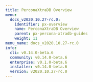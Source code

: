 ```yaml
---
title: PerconaXtraDB Overview
menu:
  docs_v2020.10.27-rc.0:
    identifier: px-overview
    name: PerconaXtraDB Overview
    parent: px-percona-xtradb-guides
    weight: 11
menu_name: docs_v2020.10.27-rc.0
info:
  cli: v0.14.0-beta.6
  community: v0.14.0-beta.6
  enterprise: v0.1.0-beta.6
  installer: v0.14.0-beta.6
  version: v2020.10.27-rc.0
---
```


